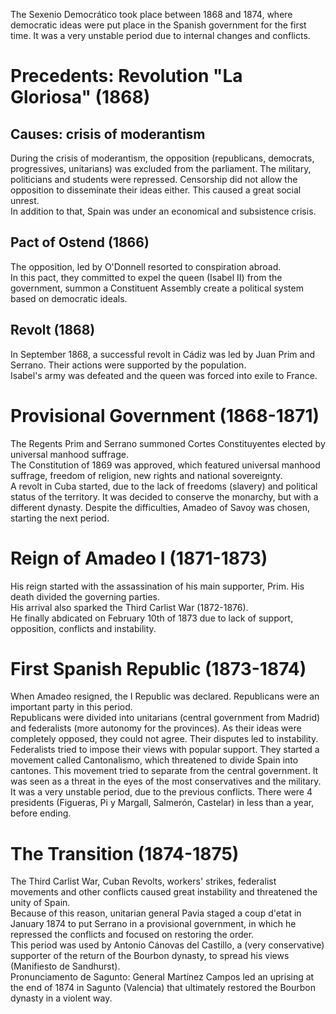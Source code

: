 The Sexenio Democrático took place between 1868 and 1874, where democratic ideas were put place in the Spanish government for the first time. It was a very unstable period due to internal changes and conflicts.

# Precedents: Revolution "La Gloriosa" (1868)

## Causes: crisis of moderantism
During the crisis of moderantism, the opposition (republicans, democrats, progressives, unitarians) was excluded from the parliament. The military, politicians and students were repressed. Censorship did not allow the opposition to disseminate their ideas either. This caused a great social unrest.  
In addition to that, Spain was under an economical and subsistence crisis.

## Pact of Ostend (1866)
The opposition, led by O'Donnell resorted to conspiration abroad.  
In this pact, they committed to expel the queen (Isabel II) from the government, summon a Constituent Assembly create a political system based on democratic ideals.

## Revolt (1868)
In September 1868, a successful revolt in Cádiz was led by Juan Prim and Serrano. Their actions were supported by the population.  
Isabel's army was defeated and the queen was forced into exile to France.

# Provisional Government (1868-1871)
The Regents Prim and Serrano summoned Cortes Constituyentes elected by universal manhood suffrage.  
The Constitution of 1869 was approved, which featured universal manhood suffrage, freedom of religion, new rights and national sovereignty.  
A revolt in Cuba started, due to the lack of freedoms (slavery) and political status of the territory.
It was decided to conserve the monarchy, but with a different dynasty. Despite the difficulties, Amadeo of Savoy was chosen, starting the next period.

# Reign of Amadeo I (1871-1873)
His reign started with the assassination of his main supporter, Prim. His death divided the governing parties.  
His arrival also sparked the Third Carlist War (1872-1876).  
He finally abdicated on February 10th of 1873 due to lack of support, opposition, conflicts and instability.

# First Spanish Republic (1873-1874)
When Amadeo resigned, the I Republic was declared. Republicans were an important party in this period.  
Republicans were divided into unitarians (central government from Madrid) and federalists (more autonomy for the provinces). As their ideas were completely opposed, they could not agree. Their disputes led to instability.  
Federalists tried to impose their views with popular support. They started a movement called Cantonalismo, which threatened to divide Spain into cantones. This movement tried to separate from the central government. It was seen as a threat in the eyes of the most conservatives and the military.  
It was a very unstable period, due to the previous conflicts. There were 4 presidents (Figueras, Pi y Margall, Salmerón, Castelar) in less than a year, before ending.

# The Transition (1874-1875)
The Third Carlist War, Cuban Revolts, workers' strikes, federalist movements and other conflicts caused great instability and threatened the unity of Spain.  
Because of this reason, unitarian general Pavia staged a coup d'etat in January 1874 to put Serrano in a provisional government, in which he repressed the conflicts and focused on restoring the order.  
This period was used by Antonio Cánovas del Castillo, a (very conservative) supporter of the return of the Bourbon dynasty, to spread his views (Manifiesto de Sandhurst).  
Pronunciamento de Sagunto: General Martínez Campos led an uprising at the end of 1874 in Sagunto (Valencia) that ultimately restored the Bourbon dynasty in a violent way.
